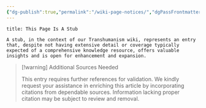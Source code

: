 ```yaml
---
{"dg-publish":true,"permalink":"/wiki-page-notices/","dgPassFrontmatter":true}
---
```


```ad-warning
title: This Page Is A Stub

A stub, in the context of our Transhumanism wiki, represents an entry that, despite not having extensive detail or coverage typically expected of a comprehensive knowledge resource, offers valuable insights and is open for enhancement and expansion.

```

> [!warning] Additional Sources Needed
> 
> This entry requires further references for validation. We kindly request your assistance in enriching this article by incorporating citations from dependable sources. Information lacking proper citation may be subject to review and removal.

